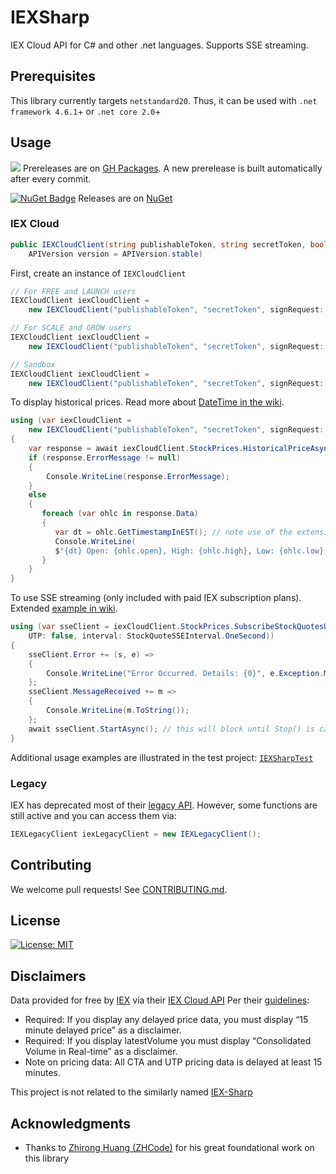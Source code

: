 # IEXSharp

IEX Cloud API for C# and other .net languages. Supports SSE streaming.

## Prerequisites

 This library currently targets `netstandard20`. Thus, it can be used with `.net framework 4.6.1`+ or `.net core 2.0`+

## Usage
![](https://github.com/vslee/iexsharp/workflows/prerelease%20NuGet/badge.svg) Prereleases are on [GH Packages](https://github.com/vslee/IEXSharp/packages). A new prerelease is built automatically after every commit. 

[![NuGet Badge](https://buildstats.info/nuget/VSLee.IEXSharp)](https://www.nuget.org/packages/VSLee.IEXSharp/) Releases are on [NuGet](https://www.nuget.org/packages/VSLee.IEXSharp/)

### IEX Cloud
```c#
public IEXCloudClient(string publishableToken, string secretToken, bool signRequest, bool useSandBox,
	APIVersion version = APIVersion.stable)
```
First, create an instance of `IEXCloudClient`
```c#
// For FREE and LAUNCH users
IEXCloudClient iexCloudClient = 
	new IEXCloudClient("publishableToken", "secretToken", signRequest: false, useSandBox: false); 

// For SCALE and GROW users
IEXCloudClient iexCloudClient = 
	new IEXCloudClient("publishableToken", "secretToken", signRequest: true, useSandBox: false); 

// Sandbox
IEXCloudClient iexCloudClient = 
	new IEXCloudClient("publishableToken", "secretToken", signRequest: false, useSandBox: true); 
```
To display historical prices. Read more about [DateTime in the wiki](https://github.com/vslee/IEXSharp/wiki/DateTime).
```c#
using (var iexCloudClient = 
	new IEXCloudClient("publishableToken", "secretToken", signRequest: false, useSandBox: false))
{
	var response = await iexCloudClient.StockPrices.HistoricalPriceAsync("AAPL", ChartRange.OneMonth);
	if (response.ErrorMessage != null)
	{
		Console.WriteLine(response.ErrorMessage);
	}
	else
	{
	   foreach (var ohlc in response.Data)
	   {
	      var dt = ohlc.GetTimestampInEST(); // note use of the extension method instead of ohlc.date
	      Console.WriteLine(
	   	  $"{dt} Open: {ohlc.open}, High: {ohlc.high}, Low: {ohlc.low}, Close: {ohlc.close}, Vol: {ohlc.volume}");
	   }
	}
}

```
To use SSE streaming (only included with paid IEX subscription plans). Extended [example in wiki](https://github.com/vslee/IEXSharp/wiki/SSE-Streaming-Example).
```c#
using (var sseClient = iexCloudClient.StockPrices.SubscribeStockQuotesUS(symbols: new string[] { "spy", "aapl" }, 
	UTP: false, interval: StockQuoteSSEInterval.OneSecond))
{
	sseClient.Error += (s, e) =>
	{
		Console.WriteLine("Error Occurred. Details: {0}", e.Exception.Message);
	};
	sseClient.MessageReceived += m =>
	{
		Console.WriteLine(m.ToString());
	};
	await sseClient.StartAsync(); // this will block until Stop() is called
}

```
Additional usage examples are illustrated in the test project: [`IEXSharpTest`](https://github.com/vslee/IEXSharp/tree/master/IEXSharpTest/Cloud)

### Legacy

IEX has deprecated most of their [legacy API](https://iextrading.com/developers/docs/). However, some functions are still active and you can access them via:
```c#
IEXLegacyClient iexLegacyClient = new IEXLegacyClient();
```

## Contributing

We welcome pull requests! See [CONTRIBUTING.md](CONTRIBUTING.md).

## License

[![License: MIT](https://img.shields.io/badge/License-MIT-yellow.svg)](LICENSE.md)

## Disclaimers

Data provided for free by [IEX](https://iextrading.com/) via their [IEX Cloud API](https://iexcloud.io/docs/api/)
Per their [guidelines](https://iexcloud.io/docs/api/#disclaimers):
- Required: If you display any delayed price data, you must display “15 minute delayed price” as a disclaimer.
- Required: If you display latestVolume you must display “Consolidated Volume in Real-time” as a disclaimer.
- Note on pricing data: All CTA and UTP pricing data is delayed at least 15 minutes.

This project is not related to the similarly named [IEX-Sharp](https://iexsharp.com/)

## Acknowledgments

* Thanks to [Zhirong Huang (ZHCode)](https://zh-code.com/) for his great foundational work on this library
